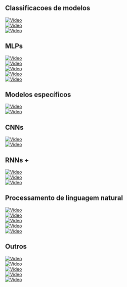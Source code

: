 ## Classificacoes de modelos
[![Vídeo](https://img.youtube.com/vi/C3Lr6Waw66g/0.jpg)](https://www.youtube.com/watch?v=C3Lr6Waw66g)  
[![Vídeo](https://img.youtube.com/vi/iGJ1XSkCyU0/0.jpg)](https://www.youtube.com/watch?v=iGJ1XSkCyU0)  
[![Vídeo](https://img.youtube.com/vi/7Id8SPH31UE/0.jpg)](https://www.youtube.com/watch?v=7Id8SPH31UE&t=425s)  

## MLPs
[![Vídeo](https://img.youtube.com/vi/u5GAVdLQyIg/0.jpg)](https://www.youtube.com/watch?v=u5GAVdLQyIg)  
[![Vídeo](https://img.youtube.com/vi/IlmNhFxre0w/0.jpg)](https://www.youtube.com/watch?v=IlmNhFxre0w)  
[![Vídeo](https://img.youtube.com/vi/ntKn5TPHHAk/0.jpg)](https://www.youtube.com/watch?v=ntKn5TPHHAk)  
[![Vídeo](https://img.youtube.com/vi/aircAruvnKk/0.jpg)](https://www.youtube.com/watch?v=aircAruvnKk)  
[![Vídeo](https://img.youtube.com/vi/IHZwWFHWa-w/0.jpg)](https://www.youtube.com/watch?v=IHZwWFHWa-w&t=535s)  

## Modelos específicos
[![Vídeo](https://img.youtube.com/vi/v6VJ2RO66Ag/0.jpg)](https://www.youtube.com/watch?v=v6VJ2RO66Ag)  
[![Vídeo](https://img.youtube.com/vi/E0Hmnixke2g/0.jpg)](https://www.youtube.com/watch?v=E0Hmnixke2g)  

## CNNs
[![Vídeo](https://img.youtube.com/vi/YRhxdVk_sIs/0.jpg)](https://www.youtube.com/watch?v=YRhxdVk_sIs)  
[![Vídeo](https://img.youtube.com/vi/HGwBXDKFk9I/0.jpg)](https://www.youtube.com/watch?v=HGwBXDKFk9I)  

## RNNs +
[![Vídeo](https://img.youtube.com/vi/AsNTP8Kwu80/0.jpg)](https://www.youtube.com/watch?v=AsNTP8Kwu80)  
[![Vídeo](https://img.youtube.com/vi/YCzL96nL7j0/0.jpg)](https://www.youtube.com/watch?v=YCzL96nL7j0)  
[![Vídeo](https://img.youtube.com/vi/zxQyTK8quyY/0.jpg)](https://www.youtube.com/watch?v=zxQyTK8quyY&t=660s)  

## Processamento de linguagem natural
[![Vídeo](https://img.youtube.com/vi/viZrOnJclY0/0.jpg)](https://www.youtube.com/watch?v=viZrOnJclY0)  
[![Vídeo](https://img.youtube.com/vi/L8HKweZIOmg/0.jpg)](https://www.youtube.com/watch?v=L8HKweZIOmg)  
[![Vídeo](https://img.youtube.com/vi/PSs6nxngL6k/0.jpg)](https://www.youtube.com/watch?v=PSs6nxngL6k&t=313s)  
[![Vídeo](https://img.youtube.com/vi/wjZofJX0v4M/0.jpg)](https://www.youtube.com/watch?v=wjZofJX0v4M)  
[![Vídeo](https://img.youtube.com/vi/eMlx5fFNoYc/0.jpg)](https://www.youtube.com/watch?v=eMlx5fFNoYc)  

## Outros
[![Vídeo](https://img.youtube.com/vi/Gv9_4yMHFhI/0.jpg)](https://www.youtube.com/watch?v=Gv9_4yMHFhI)  
[![Vídeo](https://img.youtube.com/vi/UZDiGooFs54/0.jpg)](https://www.youtube.com/watch?v=UZDiGooFs54)  
[![Vídeo](https://img.youtube.com/vi/5eqRuVp65eY/0.jpg)](https://www.youtube.com/watch?v=5eqRuVp65eY&t=1170s)  
[![Vídeo](https://img.youtube.com/vi/pF9wCgUbRtc/0.jpg)](https://www.youtube.com/watch?v=pF9wCgUbRtc&t=1020s)  
[![Vídeo](https://img.youtube.com/vi/fSytzGwwBVw/0.jpg)](https://www.youtube.com/watch?v=fSytzGwwBVw)  
